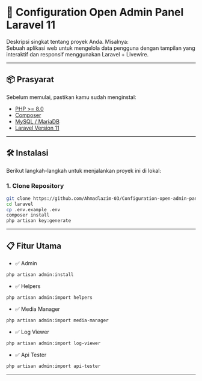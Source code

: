 # 🚀 Configuration Open Admin Panel Laravel 11

Deskripsi singkat tentang proyek Anda. Misalnya:  
Sebuah aplikasi web untuk mengelola data pengguna dengan tampilan yang interaktif dan responsif menggunakan Laravel + Livewire.

---

## 📦 Prasyarat

Sebelum memulai, pastikan kamu sudah menginstal:

- [PHP >= 8.0](https://www.php.net/)
- [Composer](https://getcomposer.org/)
- [MySQL / MariaDB](https://www.mysql.com/)
- [Laravel Version 11](https://laravel.com/)

---

## 🛠️ Instalasi

Berikut langkah-langkah untuk menjalankan proyek ini di lokal:

### 1. Clone Repository

```bash
git clone https://github.com/Ahmadlazim-03/Configuration-open-admin-panel-laravel-11.git
cd laravel
cp .env.example .env
composer install
php artisan key:generate

```
---


## 📋 Fitur Utama

- ✅ Admin
```bash
php artisan admin:install
```

- ✅ Helpers
```bash
php artisan admin:import helpers
```

- ✅ Media Manager
```bash
php artisan admin:import media-manager
```

- ✅ Log Viewer
```bash
php artisan admin:import log-viewer
```

- ✅ Api Tester
```bash
php artisan admin:import api-tester
```

---



